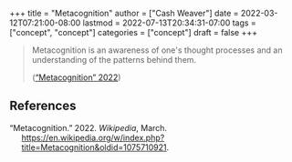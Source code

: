 +++
title = "Metacognition"
author = ["Cash Weaver"]
date = 2022-03-12T07:21:00-08:00
lastmod = 2022-07-13T20:34:31-07:00
tags = ["concept", "concept"]
categories = ["concept"]
draft = false
+++

> Metacognition is an awareness of one's thought processes and an understanding of the patterns behind them.
>
> (<a href="#citeproc_bib_item_1">“Metacognition” 2022</a>)

## References

<style>.csl-entry{text-indent: -1.5em; margin-left: 1.5em;}</style><div class="csl-bib-body">
  <div class="csl-entry"><a id="citeproc_bib_item_1"></a>“Metacognition.” 2022. <i>Wikipedia</i>, March. <a href="https://en.wikipedia.org/w/index.php?title=Metacognition&oldid=1075710921">https://en.wikipedia.org/w/index.php?title=Metacognition&#38;oldid=1075710921</a>.</div>
</div>
